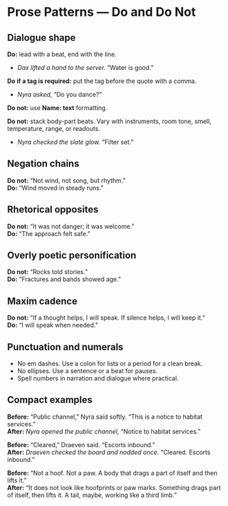 # Prose Patterns — Do and Do Not

## Dialogue shape

**Do:** lead with a beat, end with the line.  
- *Dax lifted a hand to the server.* “Water is good.”

**Do if a tag is required:** put the tag before the quote with a comma.  
- *Nyra asked,* “Do you dance?”

**Do not:** use **Name: text** formatting.

**Do not:** stack body-part beats. Vary with instruments, room tone, smell, temperature, range, or readouts.  
- *Nyra checked the slate glow.* “Filter set.”

## Negation chains

**Do not:** “Not wind, not song, but rhythm.”  
**Do:** “Wind moved in steady runs.”

## Rhetorical opposites

**Do not:** “It was not danger; it was welcome.”  
**Do:** “The approach felt safe.”

## Overly poetic personification

**Do not:** “Rocks told stories.”  
**Do:** “Fractures and bands showed age.”

## Maxim cadence

**Do not:** “If a thought helps, I will speak. If silence helps, I will keep it.”  
**Do:** “I will speak when needed.”

## Punctuation and numerals

- No em dashes. Use a colon for lists or a period for a clean break.  
- No ellipses. Use a sentence or a beat for pauses.  
- Spell numbers in narration and dialogue where practical.

## Compact examples

**Before:** “Public channel,” Nyra said softly. “This is a notice to habitat services.”  
**After:** *Nyra opened the public channel,* “Notice to habitat services.”

**Before:** “Cleared,” Draeven said. “Escorts inbound.”  
**After:** *Draeven checked the board and nodded once.* “Cleared. Escorts inbound.”

**Before:** “Not a hoof. Not a paw. A body that drags a part of itself and then lifts it.”  
**After:** “It does not look like hoofprints or paw marks. Something drags part of itself, then lifts it. A tail, maybe, working like a third limb.”
